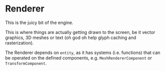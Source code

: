 # Renderer

This is the juicy bit of the engine.

This is where things are actually getting drawn to the screen, be it vector graphics, 3D meshes or text (oh god oh 
help glyph caching and rasterization). 

The Renderer depends on `entity`, as it has systems (i.e. functions) that can be operated on
the defined components, e.g. `MeshRendererComponent` or `TransformComponent`.  